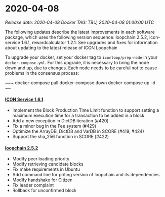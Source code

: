 # 2020-04-08

_Release date: 2020-04-08_ _Docker TAG: TBU, 2020-04-08 01:00:00 UTC_

The following updates describe the latest improvements in each software package, which uses the following version sequence: loopchain 2.5.2, icon-service 1.6.1, rewardcalculator 1.2.1. See upgrades and fixes for information about updating to the latest release of ICON Loopchain

To upgrade your docker, set your docker tag to `iconloop/prep-node` in your `docker-compose.yml`. For this upgrade, it is necessary to bring the node down and up, due to changes. Each node needs to be careful not to cause problems in the consensus process:

\~\~\~ docker-compose pull docker-compose down docker-compose up -d \~\~

#### [**ICON Service 1.6.1**](https://github.com/icon-project/icon-service/releases/tag/1.6.1)

* Implement the Block Production Time Limit function to support setting a maximum execution time for a transaction to be added in a block 
* Add a new exception in DictDB iteration (#420)
* Fix a minor bug in the Fee system (#429)
* Optimize the ArrayDB, DictDB and VarDB in SCORE (#419, #424)
* Support the sha\_256 function in SCORE (#422)

#### [**loopchain 2.5.2**](https://github.com/icon-project/loopchain/releases)

* Modify peer loading priority
* Modify retrieving candidate blocks
* Fix make requirements in Ubuntu
* Add command line for priting version of loopchain and its dependencies
* Modify handshake for Citizen
* Fix leader complaint
* Rollback for unconfirmed block

